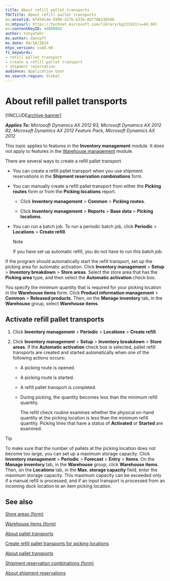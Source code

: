 ```yaml
---
title: About refill pallet transports
TOCTitle: About refill pallet transports
ms:assetid: 6fd54cde-5896-417b-b33b-85f706330346
ms:mtpsurl: https://technet.microsoft.com/library/Gg231821(v=AX.60)
ms:contentKeyID: 44080992
author: tonyafehr
ms.author: daxcpft
ms.date: 04/18/2014
mtps_version: v=AX.60
f1_keywords:
- refill pallet transport
- create a refill pallet transport
- shipment reservation
audience: Application User
ms.search.region: Global
---
```


# About refill pallet transports 


[!INCLUDE[archive-banner](includes/archive-banner.md)]


_**Applies To:** Microsoft Dynamics AX 2012 R3, Microsoft Dynamics AX 2012 R2, Microsoft Dynamics AX 2012 Feature Pack, Microsoft Dynamics AX 2012_

This topic applies to features in the **Inventory management** module. It does not apply to features in the [Warehouse management](warehouse-management.md) module.

There are several ways to create a refill pallet transport.

  - You can create a refill pallet transport when you use shipment reservations in the **Shipment reservation combinations** form.

  - You can manually create a refill pallet transport from either the **Picking routes** form or from the **Picking locations** report.
    
      - Click **Inventory management** \> **Common** \> **Picking routes**.
    
      - Click **Inventory management** \> **Reports** \> **Base data** \> **Picking locations**.

  - You can run a batch job. To run a periodic batch job, click **Periodic** \> **Locations** \> **Create refill**.
    

    > [!NOTE]
    > <P>If you have set up automatic refill, you do not have to run this batch job.</P>



If the program should automatically start the refill transport, set up the picking area for automatic activation. Click **Inventory management** \> **Setup** \> **Inventory breakdown** \> **Store areas**. Select the store area that has the **Picking area** type, and then select the **Automatic activation** check box.

You specify the minimum quantity that is required for your picking location in the **Warehouse items** form. Click **Product information management** \> **Common** \> **Released products**. Then, on the **Manage inventory** tab, in the **Warehouse** group, select **Warehouse items**.

## Activate refill pallet transports

1.  Click **Inventory management** \> **Periodic** \> **Locations** \> **Create refill**.

2.  Click **Inventory management** \> **Setup** \> **Inventory breakdown** \> **Store areas**. If the **Automatic activation** check box is selected, pallet refill transports are created and started automatically when one of the following actions occurs:
    
      - A picking route is opened.
    
      - A picking route is started.
    
      - A refill pallet transport is completed.
    
      - During picking, the quantity becomes less than the minimum refill quantity.
        
        The refill check routine examines whether the physical on-hand quantity at the picking location is less than the minimum refill quantity. Picking lines that have a status of **Activated** or **Started** are examined.


> [!TIP]
> <P>To make sure that the number of pallets at the picking location does not become too large, you can set up a maximum storage capacity. Click <STRONG>Inventory management</STRONG> &gt; <STRONG>Periodic</STRONG> &gt; <STRONG>Forecast</STRONG> &gt; <STRONG>Entry</STRONG> &gt; <STRONG>Items</STRONG>. On the <STRONG>Manage inventory</STRONG> tab, in the <STRONG>Warehouse</STRONG> group, click <STRONG>Warehouse items</STRONG>. Then, on the <STRONG>Locations</STRONG> tab, in the <STRONG>Max. storage capacity</STRONG> field, enter the maximum storage capacity. This maximum capacity can be exceeded only if a manual refill is processed, and if an input transport is processed from an incoming dock location to an item picking location.</P>



## See also

[Store areas (form)](https://technet.microsoft.com/library/aa550377\(v=ax.60\))

[Warehouse items (form)](https://technet.microsoft.com/library/aa587742\(v=ax.60\))

[About pallet transports](about-pallet-transports.md)

[Create refill pallet transports for picking locations](create-refill-pallet-transports-for-picking-locations.md)

[About pallet transports](about-pallet-transports.md)

[Shipment reservation combinations (form)](https://technet.microsoft.com/library/hh209514\(v=ax.60\))

[About shipment reservations](about-shipment-reservations.md)

  


